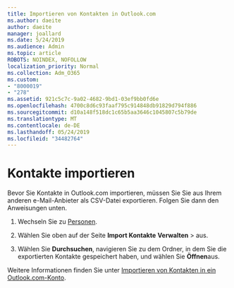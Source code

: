 ```yaml
---
title: Importieren von Kontakten in Outlook.com
ms.author: daeite
author: daeite
manager: joallard
ms.date: 5/24/2019
ms.audience: Admin
ms.topic: article
ROBOTS: NOINDEX, NOFOLLOW
localization_priority: Normal
ms.collection: Adm_O365
ms.custom:
- "8000019"
- "278"
ms.assetid: 921c5c7c-9a02-4682-9bd1-03ef9bb0fd6e
ms.openlocfilehash: 4700c8d6c93faaf795c914848db91829d794f886
ms.sourcegitcommit: d10a148f518dc1c65b5aa3646c1045807c5b79de
ms.translationtype: MT
ms.contentlocale: de-DE
ms.lasthandoff: 05/24/2019
ms.locfileid: "34482764"
---
```

# <a name="import-contacts"></a>Kontakte importieren

Bevor Sie Kontakte in Outlook.com importieren, müssen Sie Sie aus Ihrem anderen e-Mail-Anbieter als CSV-Datei exportieren. Folgen Sie dann den Anweisungen unten.
  
1. Wechseln Sie zu [Personen](https://outlook.live.com/people/).

2. Wählen Sie oben auf der Seite **Import Kontakte** **Verwalten** \> aus.

3. Wählen Sie **Durchsuchen**, navigieren Sie zu dem Ordner, in dem Sie die exportierten Kontakte gespeichert haben, und wählen Sie **Öffnen**aus.

Weitere Informationen finden Sie unter [Importieren von Kontakten in ein Outlook.com-Konto](https://go.microsoft.com/fwlink/p/?linkid=873136).